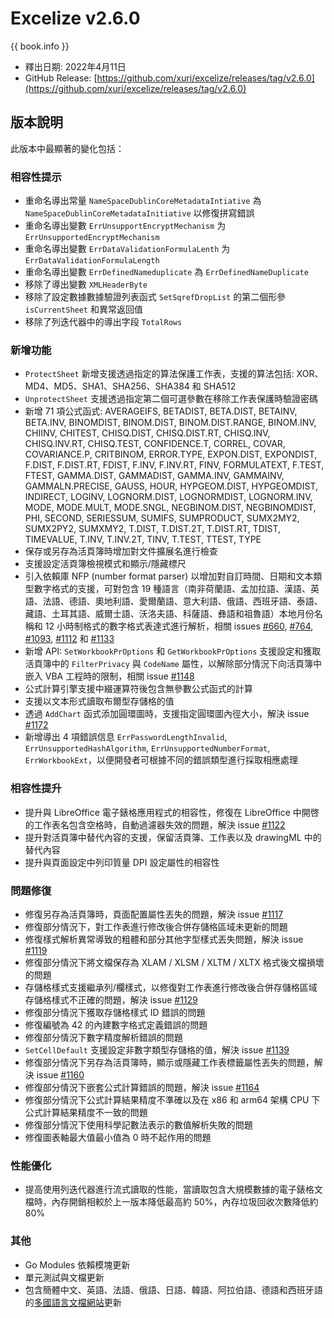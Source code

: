 # Excelize v2.6.0

{{ book.info }}

* 釋出日期: 2022年4月11日
* GitHub Release: [https://github.com/xuri/excelize/releases/tag/v2.6.0](https://github.com/xuri/excelize/releases/tag/v2.6.0)

## 版本說明

此版本中最顯著的變化包括：

### 相容性提示

* 重命名導出常量 `NameSpaceDublinCoreMetadataIntiative` 為 `NameSpaceDublinCoreMetadataInitiative` 以修復拼寫錯誤
* 重命名導出變數 `ErrUnsupportEncryptMechanism` 为 `ErrUnsupportedEncryptMechanism`
* 重命名導出變數 `ErrDataValidationFormulaLenth` 为 `ErrDataValidationFormulaLength`
* 重命名導出變數 `ErrDefinedNameduplicate` 為 `ErrDefinedNameDuplicate`
* 移除了導出變數 `XMLHeaderByte`
* 移除了設定數據數據驗證列表函式 `SetSqrefDropList` 的第二個形參 `isCurrentSheet` 和異常返回值
* 移除了列迭代器中的導出字段 `TotalRows`

### 新增功能

* `ProtectSheet` 新增支援透過指定的算法保護工作表，支援的算法包括: XOR、MD4、MD5、SHA1、SHA256、SHA384 和 SHA512
* `UnprotectSheet` 支援透過指定第二個可選參數在移除工作表保護時驗證密碼
* 新增 71 項公式函式: AVERAGEIFS, BETADIST, BETA.DIST, BETAINV, BETA.INV, BINOMDIST, BINOM.DIST, BINOM.DIST.RANGE, BINOM.INV, CHIINV, CHITEST, CHISQ.DIST, CHISQ.DIST.RT, CHISQ.INV, CHISQ.INV.RT, CHISQ.TEST, CONFIDENCE.T, CORREL, COVAR, COVARIANCE.P, CRITBINOM, ERROR.TYPE, EXPON.DIST, EXPONDIST, F.DIST, F.DIST.RT, FDIST, F.INV, F.INV.RT, FINV, FORMULATEXT, F.TEST, FTEST, GAMMA.DIST, GAMMADIST, GAMMA.INV, GAMMAINV, GAMMALN.PRECISE, GAUSS, HOUR, HYPGEOM.DIST, HYPGEOMDIST, INDIRECT, LOGINV, LOGNORM.DIST, LOGNORMDIST, LOGNORM.INV, MODE, MODE.MULT, MODE.SNGL, NEGBINOM.DIST, NEGBINOMDIST, PHI, SECOND, SERIESSUM, SUMIFS, SUMPRODUCT, SUMX2MY2, SUMX2PY2, SUMXMY2, T.DIST, T.DIST.2T, T.DIST.RT, TDIST, TIMEVALUE, T.INV, T.INV.2T, TINV, T.TEST, TTEST, TYPE
* 保存或另存為活頁簿時增加對文件擴展名進行檢查
* 支援設定活頁簿檢視模式和顯示/隱藏標尺
* 引入依賴庫 NFP (number format parser) 以增加對自訂時間、日期和文本類型數字格式的支援，可對包含 19 種語言（南非荷蘭語、孟加拉語、漢語、英語、法語、德語、奧地利語、愛爾蘭語、意大利語、俄語、西班牙語、泰語、藏語、土耳其語、威爾士語、沃洛夫語、科薩語、彝語和祖魯語）本地月份名稱和 12 小時制格式的數字格式表達式進行解析，相關 issues [#660](https://github.com/xuri/excelize/issues/660), [#764](https://github.com/xuri/excelize/issues/764), [#1093](https://github.com/xuri/excelize/issues/1093), [#1112](https://github.com/xuri/excelize/issues/1112) 和 [#1133](https://github.com/xuri/excelize/issues/1133)
* 新增 API: `SetWorkbookPrOptions` 和 `GetWorkbookPrOptions` 支援設定和獲取活頁簿中的 `FilterPrivacy` 與 `CodeName` 屬性，以解除部分情況下向活頁簿中嵌入 VBA 工程時的限制，相關 issue [#1148](https://github.com/xuri/excelize/issues/1148)
* 公式計算引擎支援中綴運算符後包含無參數公式函式的計算
* 支援以文本形式讀取布爾型存儲格的值
* 透過 `AddChart` 函式添加圓環圖時，支援指定圓環圖內徑大小，解決 issue [#1172](https://github.com/xuri/excelize/issues/1172)
* 新增導出 4 項錯誤信息 `ErrPasswordLengthInvalid`, `ErrUnsupportedHashAlgorithm`, `ErrUnsupportedNumberFormat`, `ErrWorkbookExt`，以便開發者可根據不同的錯誤類型進行採取相應處理

### 相容性提升

* 提升與 LibreOffice 電子錶格應用程式的相容性，修復在 LibreOffice 中開啓的工作表名包含空格時，自動過濾器失效的問題，解決 issue [#1122](https://github.com/xuri/excelize/issues/1122)
* 提升對活頁簿中替代內容的支援，保留活頁簿、工作表以及 drawingML 中的替代內容
* 提升與頁面設定中列印質量 DPI 設定屬性的相容性

### 問題修復

* 修復另存為活頁簿時，頁面配置屬性丟失的問題，解決 issue [#1117](https://github.com/xuri/excelize/issues/1117)
* 修復部分情況下，對工作表進行修改後合併存儲格區域未更新的問題
* 修復樣式解析異常導致的粗體和部分其他字型樣式丟失問題，解決 issue [#1119](https://github.com/xuri/excelize/issues/1119)
* 修復部分情況下將文檔保存為 XLAM / XLSM / XLTM / XLTX 格式後文檔損壞的問題
* 存儲格樣式支援繼承列/欄樣式，以修復對工作表進行修改後合併存儲格區域存儲格樣式不正確的問題，解決 issue [#1129](https://github.com/xuri/excelize/issues/1129)
* 修復部分情況下獲取存儲格樣式 ID 錯誤的問題
* 修復編號為 42 的內建數字格式定義錯誤的問題
* 修復部分情況下數字精度解析錯誤的問題
* `SetCellDefault` 支援設定非數字類型存儲格的值，解決 issue [#1139](https://github.com/xuri/excelize/issues/1139)
* 修復部分情況下另存為活頁簿時，顯示或隱藏工作表標籤屬性丟失的問題，解決 issue [#1160](https://github.com/xuri/excelize/issues/1160)
* 修復部分情況下嵌套公式計算錯誤的問題，解決 issue [#1164](https://github.com/xuri/excelize/issues/1164)
* 修復部分情況下公式計算結果精度不準確以及在 x86 和 arm64 架構 CPU 下公式計算結果精度不一致的問題
* 修復部分情況下使用科學記數法表示的數值解析失敗的問題
* 修復圖表軸最大值最小值為 0 時不起作用的問題

### 性能優化

* 提高使用列迭代器進行流式讀取的性能，當讀取包含大規模數據的電子錶格文檔時，內存開銷相較於上一版本降低最高約 50%，內存垃圾回收次數降低約 80%

### 其他

* Go Modules 依賴模塊更新
* 單元測試與文檔更新
* 包含簡體中文、英語、法語、俄語、日語、韓語、阿拉伯語、德語和西班牙語的[多國語言文檔網站](https://xuri.me/excelize)更新
